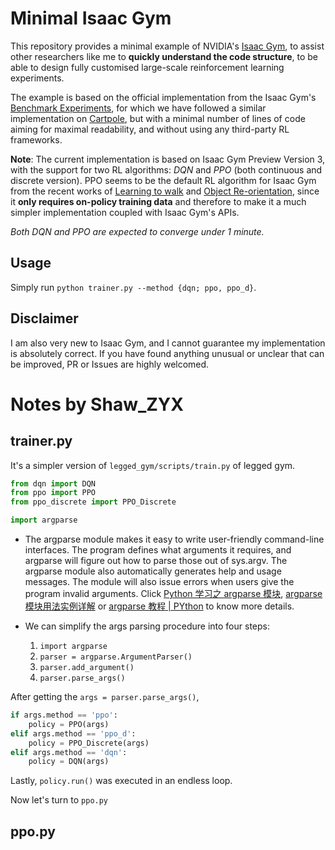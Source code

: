 # Minimal Isaac Gym
This repository provides a minimal example of NVIDIA's [Isaac Gym](https://developer.nvidia.com/isaac-gym), to assist other researchers like me to **quickly understand the code structure**, to be able to design fully customised large-scale reinforcement learning experiments.

The example is based on the official implementation from the Isaac Gym's [Benchmark Experiments](https://github.com/NVIDIA-Omniverse/IsaacGymEnvs), for which we have followed a similar implementation on [Cartpole](https://github.com/NVIDIA-Omniverse/IsaacGymEnvs/blob/main/isaacgymenvs/tasks/cartpole.py), but with a minimal number of lines of code aiming for maximal readability, and without using any third-party RL frameworks. 

**Note**: The current implementation is based on Isaac Gym Preview Version 3, with the support for two RL algorithms: *DQN* and *PPO* (both continuous and discrete version). PPO seems to be the default RL algorithm for Isaac Gym from the recent works of [Learning to walk](https://arxiv.org/abs/2109.11978) and [Object Re-orientation](https://arxiv.org/abs/2111.03043), since it **only requires on-policy training data** and therefore to make it a much simpler implementation coupled with Isaac Gym's APIs. 

*Both DQN and PPO are expected to converge under 1 minute.*

## Usage
Simply run `python trainer.py --method {dqn; ppo, ppo_d}`.

## Disclaimer
I am also very new to Isaac Gym, and I cannot guarantee my implementation is absolutely correct. If you have found anything unusual or unclear that can be improved, PR or Issues are highly welcomed.

# Notes by Shaw_ZYX

## trainer.py

It's a simpler version of `legged_gym/scripts/train.py` of legged gym.

``` python
from dqn import DQN
from ppo import PPO
from ppo_discrete import PPO_Discrete

import argparse
```

* The argparse module makes it easy to write user-friendly command-line interfaces. The program defines what arguments 
it requires, and argparse will figure out how to parse those out of sys.argv. The argparse module also automatically 
generates help and usage messages. The module will also issue errors when users give the program invalid arguments.
Click [Python 学习之 argparse 模块](https://zhuanlan.zhihu.com/p/28871131), [argparse 模块用法实例详解](https://zhuanlan.zhihu.com/p/56922793) 
or [argparse 教程 | PYthon](https://docs.python.org/zh-cn/3/howto/argparse.html) to know more details.

* We can simplify the args parsing procedure into four steps:
  1. `import argparse` 
  2. `parser = argparse.ArgumentParser()`
  3. `parser.add_argument()`
  4. `parser.parse_args()`

After getting the `args = parser.parse_args()`, 

```python
if args.method == 'ppo':
    policy = PPO(args)
elif args.method == 'ppo_d':
    policy = PPO_Discrete(args)
elif args.method == 'dqn':
    policy = DQN(args)
```

Lastly, `policy.run()` was executed in an endless loop.

Now let's turn to `ppo.py`

## ppo.py